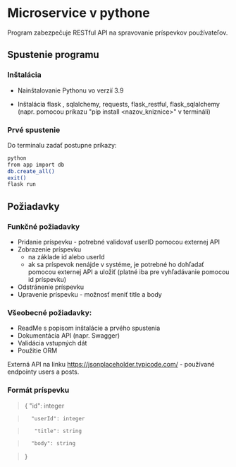# Microservice v pythone
 Program zabezpečuje RESTful API na spravovanie príspevkov používateľov.

## Spustenie programu

### Inštalácia
 - Nainštalovanie Pythonu vo verzií 3.9
 
-  Inštalácia flask , sqlalchemy, requests, flask_restful, flask_sqlalchemy (napr. pomocou príkazu "pip install <nazov_kniznice>" v termináli)


### Prvé spustenie
Do terminalu zadať postupne príkazy:
```sh
python
from app import db
db.create_all()
exit()
flask run
```


## Požiadavky

### Funkčné požiadavky
- Pridanie príspevku - potrebné validovať userID pomocou externej API
- Zobrazenie príspevku
   - na základe id alebo userId
   - ak sa príspevok nenájde v systéme, je potrebné ho dohľadať pomocou externej API a uložiť (platné iba pre vyhľadávanie pomocou id príspevku)
- Odstránenie príspevku
- Upravenie príspevku - možnosť meniť title a body

### Všeobecné požiadavky:
- ReadMe s popisom inštalácie a prvého spustenia
- Dokumentácia API (napr. Swagger)
- Validácia vstupných dát
- Použitie ORM

Externá API na linku https://jsonplaceholder.typicode.com/ - používané endpointy users a posts.

 ### Formát príspevku
>{
>       "id": integer

>       "userId": integer

>        "title": string

>       "body": string

>}
